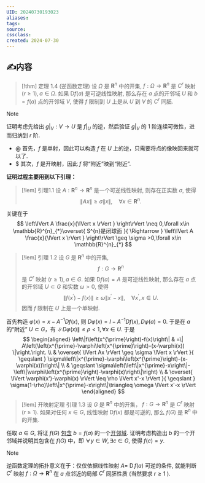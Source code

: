 ```yaml
---
UID: 20240730193023 
aliases: 
tags: 
source: 
cssclass: 
created: 2024-07-30
---
```


## ✍内容
> [!thm]
> 定理 1.4 (逆函数定理) 设 $\Omega$ 是 $\boldsymbol{R}^n$ 中的开集, $f: \Omega \rightarrow \boldsymbol{R}^n$ 是 $C^r$ 映射 $(r \geqslant 1), a \in \Omega$. 如果 $\mathrm{D} f(a)$ 是可逆线性映射, 那么存在 $a$ 点的开邻域 $U$ 和 $b=f(a)$ 点的开邻域 $V$, 使得 $f$ 限制到 $U$ 上是从 $U$ 到 $V$ 的 $C^r$ 同胚.

> [!NOTE]
> 证明考虑先给出 $\displaystyle \left.{g}\right|_{V}:V\to U$ 是 $\displaystyle \left.{f}\right|_{U}$ 的逆，然后验证 $\displaystyle \left.{g}\right|_{V}$ 的 1 阶连续可微性，进而归纳到 $\displaystyle r$ 阶.

- @ 首先，$\displaystyle f$ 是单射，因此可以构造 $\displaystyle f$ 在 $\displaystyle U$ 上的逆，只需要将点的像映回来就可以了.
- $ 其次，$\displaystyle f$ 是开映射，因此 $\displaystyle f$ 将“附近”映到“附近”.

**证明过程主要用到以下引理：**
> [!lem]
> 引理1.1 设 $A: \boldsymbol{R}^n \rightarrow \boldsymbol{R}^n$ 是一个可逆线性映射, 则存在正实数 $\sigma$, 使得
> $$
\|A x\| \geqslant \sigma\|x\|, \quad \forall x \in \boldsymbol{R}^n .
$$

关键在于 
$$
\left\lVert  A \frac{x}{\lVert x \rVert }  \right\rVert \neq 0,\forall x\in \mathbb{R}^{n}_{*}\overset{ S^{n}是闭球面 }{ \Rightarrow } \left\lVert  A \frac{x}{\lVert x \rVert }  \right\rVert \geq \sigma >0,\forall x\in \mathbb{R}^{n}_{*}
$$
> [!lem]
> 引理 1.2 设 $G$ 是 $\boldsymbol{R}^n$ 中的开集,$$f: G \rightarrow \boldsymbol{R}^n$$
>是 $C^r$ 映射 $(r \geqslant 1), a \in G$. 如果 $\mathrm{D} f(a)=A$ 是可逆线性映射, 那么存在 $a$ 点的开邻域 $U \subset G$ 和实数 $\omega>0$, 使得$$\left\|f\left(x^{\prime}\right)-f(x)\right\| \geqslant \omega\left\|x^{\prime}-x\right\|, \quad \forall x^{\prime}, x \in U .$$因而 $f$ 限制在 $U$ 上是一个单映射.

首先构造 $\displaystyle \varphi(x)=x-A^{-1}Df(x)$, 则 $\displaystyle D\varphi(x)=I-A^{-1}Df(x),D\varphi(a)=0$. 于是在 $\displaystyle a$ 的“附近” $\displaystyle U\subset G$，有 $\displaystyle \lVert D\varphi (x) \rVert\leq\rho<1,\forall x\in U$. 于是
$$
 \begin{aligned}
\left\|f\left(x^{\prime}\right)-f(x)\right\| & =\| A\left(\left(x^{\prime}-\varphi\left(x^{\prime}\right)-(x-\varphi(x)) \|\right.\right. \\
& \overset{ \lVert Ax \rVert \geq \sigma \lVert x \rVert   }{ \geqslant } \sigma\left\|x^{\prime}-\varphi\left(x^{\prime}\right)-(x-\varphi(x))\right\| \\
& \geqslant \sigma\left(\left\|x^{\prime}-x\right\|-\left\|\varphi\left(x^{\prime}\right)-\varphi(x)\right\|\right) \\
& \overset{ \lVert \varphi(x')-\varphi(x) \rVert \leq \rho \lVert x'-x \rVert  }{ \geqslant } \sigma(1-\rho)\left\|x^{\prime}-x\right\|\triangleq \omega \lVert x'-x \rVert 
\end{aligned}
$$
> [!lem] 开映射定理
> 引理 1.3 设 $G$ 是 $\boldsymbol{R}^n$ 中的开集， $f: G \rightarrow \boldsymbol{R}^n$ 是 $C^r$ 映射 $(r \geqslant 1)$. 如果对任何 $x \in G$, 线性映射 $\mathrm{D} f(x)$ 都是可逆的, 那么 $f(G)$ 是 $\boldsymbol{R}^n$ 中的开集.

任取 $a \in G$, 将证 $f(G)$ <u>包含</u> $b=f(a)$ 的一个<u>开邻域</u>. 证明考虑构造出 $\displaystyle b$ 的一个开邻域并说明其包含在 $\displaystyle f(G)$ 中，即 $\displaystyle \forall y\in W,\exists c\in G,$ 使得 $\displaystyle f(c)=y$.
> [!NOTE]
> 逆函数定理的拓扑意义在于：仅仅依据线性映射 $A=$ $\operatorname{D} f(a)$ 可逆的条件, 就能判断 $C^r$ 映射 $f: \Omega \rightarrow \boldsymbol{R}^n$ 在 $a$ 点邻近的局部 $C^r$ 同胚性质 (当然要求 $r \geqslant 1$ ).







